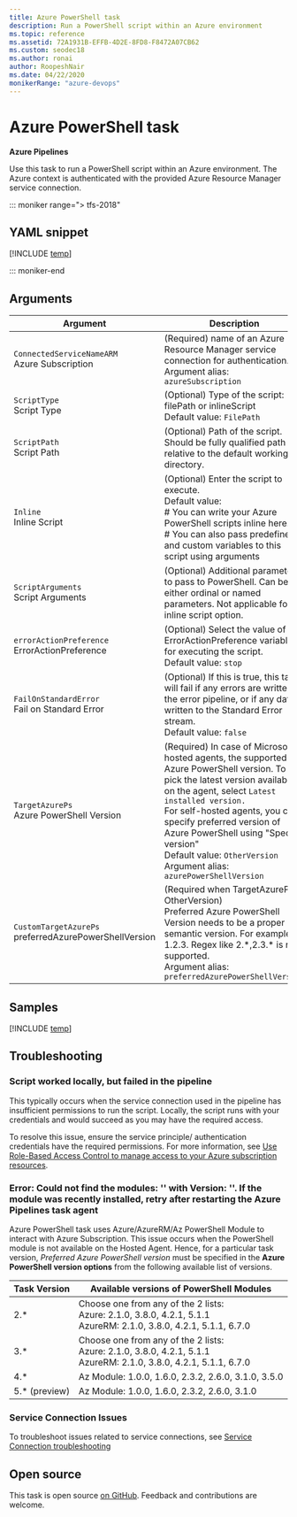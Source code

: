 ```yaml
---
title: Azure PowerShell task
description: Run a PowerShell script within an Azure environment
ms.topic: reference
ms.assetid: 72A1931B-EFFB-4D2E-8FD8-F8472A07CB62
ms.custom: seodec18
ms.author: ronai
author: RoopeshNair
ms.date: 04/22/2020
monikerRange: "azure-devops"
---
```


# Azure PowerShell task

**Azure Pipelines**

Use this task to run a PowerShell script within an Azure environment. The Azure context is authenticated with the provided Azure Resource Manager service connection.

::: moniker range="> tfs-2018"

## YAML snippet

[!INCLUDE [temp](../includes/yaml/AzurePowerShellV4.md)]

::: moniker-end

## Arguments

| Argument                                                  | Description                                                                                                                                                                                                                                                                                                                                                              |
| --------------------------------------------------------- | ------------------------------------------------------------------------------------------------------------------------------------------------------------------------------------------------------------------------------------------------------------------------------------------------------------------------------------------------------------------------ |
| `ConnectedServiceNameARM`<br/>Azure Subscription          | (Required) name of an Azure Resource Manager service connection for authentication. <br/>Argument alias: `azureSubscription`                                                                                                                                                                                                                                             |
| `ScriptType`<br/>Script Type                              | (Optional) Type of the script: filePath or inlineScript <br/>Default value: `FilePath`                                                                                                                                                                                                                                                                                   |
| `ScriptPath`<br/>Script Path                              | (Optional) Path of the script. Should be fully qualified path or relative to the default working directory.                                                                                                                                                                                                                                                              |
| `Inline`<br/>Inline Script                                | (Optional) Enter the script to execute. <br/>Default value: <br/># You can write your Azure PowerShell scripts inline here.<br/> # You can also pass predefined and custom variables to this script using arguments                                                                                                                                                      |
| `ScriptArguments`<br/>Script Arguments                    | (Optional) Additional parameters to pass to PowerShell. Can be either ordinal or named parameters. Not applicable for inline script option.                                                                                                                                                                                                                              |
| `errorActionPreference`<br/>ErrorActionPreference         | (Optional) Select the value of the ErrorActionPreference variable for executing the script. <br/>Default value: `stop`                                                                                                                                                                                                                                                   |
| `FailOnStandardError`<br/>Fail on Standard Error          | (Optional) If this is true, this task will fail if any errors are written to the error pipeline, or if any data is written to the Standard Error stream. <br/>Default value: `false`                                                                                                                                                                                     |
| `TargetAzurePs`<br/>Azure PowerShell Version              | (Required) In case of Microsoft-hosted agents, the supported Azure PowerShell version. To pick the latest version available on the agent, select `Latest installed version.` <br/>For self-hosted agents, you can specify preferred version of Azure PowerShell using "Specify version" <br/>Default value: `OtherVersion` <br/>Argument alias: `azurePowerShellVersion` |
| `CustomTargetAzurePs`<br/>preferredAzurePowerShellVersion | (Required when TargetAzurePs = OtherVersion) <br/>Preferred Azure PowerShell Version needs to be a proper semantic version. For example, 1.2.3. Regex like 2.\*,2.3.\* is not supported. <br/>Argument alias: `preferredAzurePowerShellVersion`                                                                                                                          |

## Samples

[!INCLUDE [temp](../includes/yaml/AzurePowerShellV4Sample.md)]

## Troubleshooting

### Script worked locally, but failed in the pipeline

This typically occurs when the service connection used in the pipeline has insufficient permissions to run the script. Locally, the script runs with your credentials and would succeed as you may have the required access.

To resolve this issue, ensure the service principle/ authentication credentials have the required permissions. For more information, see
[Use Role-Based Access Control to manage access to your Azure subscription resources](/azure/role-based-access-control/role-assignments-portal).

### Error: Could not find the modules: '<module name>' with Version: '<version>'. If the module was recently installed, retry after restarting the Azure Pipelines task agent

Azure PowerShell task uses Azure/AzureRM/Az PowerShell Module to interact with Azure Subscription. This issue occurs when the PowerShell module is not available on the Hosted Agent. Hence, for a particular task version, _Preferred Azure PowerShell version_ must be specified in the **Azure PowerShell version options** from the following available list of versions.

<table><thead><tr><th>Task Version</th><th>Available versions of PowerShell Modules</th></tr></thead>
<tr><td>2.* </td><td>Choose one from any of the 2 lists:<br>Azure: 2.1.0, 3.8.0, 4.2.1, 5.1.1<br>AzureRM: 2.1.0, 3.8.0, 4.2.1, 5.1.1, 6.7.0</td></tr>
<tr><td>3.* </td><td>Choose one from any of the 2 lists:<br>Azure: 2.1.0, 3.8.0, 4.2.1, 5.1.1<br>AzureRM: 2.1.0, 3.8.0, 4.2.1, 5.1.1, 6.7.0</td></tr>
<tr><td>4.*</td><td>Az Module: 1.0.0, 1.6.0, 2.3.2, 2.6.0, 3.1.0, 3.5.0</td></tr>
<tr><td>5.* (preview)</td><td>Az Module: 1.0.0, 1.6.0, 2.3.2, 2.6.0, 3.1.0</td></tr>
</table>

### Service Connection Issues

To troubleshoot issues related to service connections, see [Service Connection troubleshooting](/azure/devops/pipelines/release/azure-rm-endpoint?view=azure-devops)

## Open source

This task is open source [on GitHub](https://github.com/Microsoft/azure-pipelines-tasks). Feedback and contributions are welcome.
